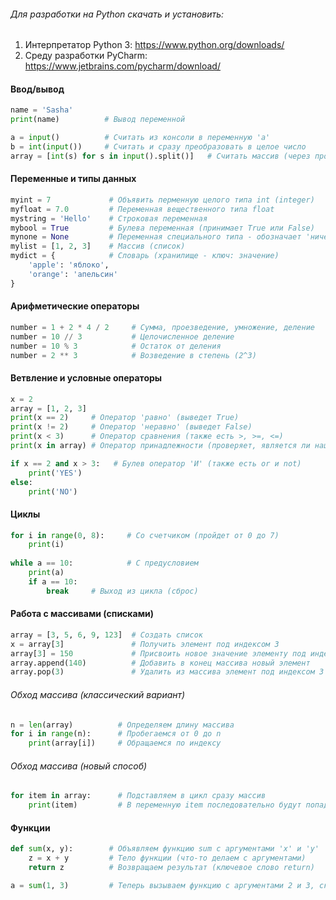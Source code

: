 ###### Для разработки на Python скачать и установить:
1. Интерпретатор Python 3: https://www.python.org/downloads/
2. Среду разработки PyCharm: https://www.jetbrains.com/pycharm/download/

#### Ввод/вывод
```python
name = 'Sasha'
print(name)          # Вывод переменной

a = input()          # Считать из консоли в переменную 'a'
b = int(input())     # Считать и сразу преобразовать в целое число
array = [int(s) for s in input().split()]   # Считать массив (через пробел) и элементы преобразовать в числа
```

#### Переменные и типы данных
```python
myint = 7             # Объявить перменную целого типа int (integer)
myfloat = 7.0         # Переменная вещественного типа float
mystring = 'Hello'    # Строковая переменная
mybool = True         # Булева переменная (принимает True или False)
mynone = None         # Переменная специального типа - обозначает 'ничего' (принимает только None)
mylist = [1, 2, 3]    # Массив (список)
mydict = {            # Словарь (хранилище - ключ: значение)
    'apple': 'яблоко', 
    'orange': 'апельсин'
}
```


#### Арифметические операторы
```python
number = 1 + 2 * 4 / 2     # Сумма, проезведение, умножение, деление
number = 10 // 3           # Целочисленное деление
number = 10 % 3            # Остаток от деления
number = 2 ** 3            # Возведение в степень (2^3)
```

#### Ветвление и условные операторы
```python
x = 2  
array = [1, 2, 3]             
print(x == 2)     # Оператор 'равно' (выведет True)
print(x != 2)     # Оператор 'неравно' (выведет False)
print(x < 3)      # Оператор сравнения (также есть >, >=, <=)
print(x in array) # Оператор принадлежности (проверяет, является ли наша переменная элементом списка)

if x == 2 and x > 3:   # Булев оператор 'И' (также есть or и not)
    print('YES')
else:
    print('NO') 
```

#### Циклы
```python
for i in range(0, 8):     # Со счетчиком (пройдет от 0 до 7)
    print(i)
    
while a == 10:            # С предусловием
    print(a)  
    if a == 10:
        break     # Выход из цикла (сброс)
```

#### Работа с массивами (списками)
```python
array = [3, 5, 6, 9, 123]  # Создать список
x = array[3]               # Получить элемент под индексом 3
array[3] = 150             # Присвоить новое значение элементу под индексом 3
array.append(140)          # Добавить в конец массива новый элемент
array.pop(3)               # Удалить из массива элемент под индексом 3
```

###### Обход массива (классический вариант)
```python
n = len(array)          # Определяем длину массива
for i in range(n):      # Пробегаемся от 0 до n
    print(array[i])     # Обращаемся по индексу
```
###### Обход массива (новый способ)    
```python
for item in array:      # Подставляем в цикл сразу массив
    print(item)         # В переменную item последовательно будут попадать элементы массива 
```
#### Функции
```python
def sum(x, y):        # Объявляем функцию sum с аргументами 'x' и 'y'
    z = x + y         # Тело функции (что-то делаем с аргументами)
    return z          # Возвращаем результат (ключевое слово return)

a = sum(1, 3)         # Теперь вызываем функцию с аргументами 2 и 3, складываем результат в переменную 'a'    
```
